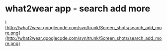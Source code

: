 # what2wear app - search add more #

![http://what2wear.googlecode.com/svn/trunk/Screen_shots/search_add_more.png](http://what2wear.googlecode.com/svn/trunk/Screen_shots/search_add_more.png)